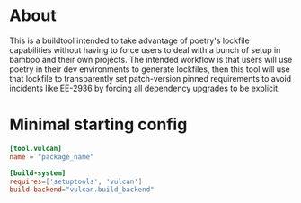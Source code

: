 # About

This is a buildtool intended to take advantage of poetry's lockfile capabilities without having to force users
to deal with a bunch of setup in bamboo and their own projects. The intended workflow is that users will use
poetry in their dev environments to generate lockfiles, then this tool will use that lockfile to transparently
set patch-version pinned requirements to avoid incidents like EE-2936 by forcing all dependency upgrades to be
explicit.

# Minimal starting config

```toml
[tool.vulcan]
name = "package_name"

[build-system]
requires=['setuptools', 'vulcan']
build-backend="vulcan.build_backend"
```

